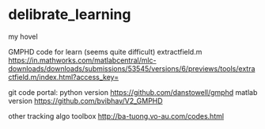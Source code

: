 # delibrate_learning
my hovel

GMPHD code for learn (seems quite difficult)
extractfield.m
https://in.mathworks.com/matlabcentral/mlc-downloads/downloads/submissions/53545/versions/6/previews/tools/extractfield.m/index.html?access_key=

git code portal:
python version https://github.com/danstowell/gmphd
matlab version https://github.com/bvibhav/V2_GMPHD

other tracking algo toolbox
http://ba-tuong.vo-au.com/codes.html
